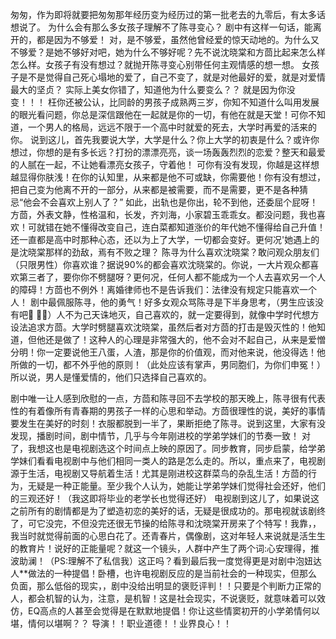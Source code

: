 匆匆，作为即将就要把匆匆那年经历变为经历过的第一批老去的九零后，有太多话想说了。
为什么会有那么多女孩子理解不了陈寻变心？
剧中有这样一句话，能离开的，都是因为不够爱！
对，是不够爱，虽然他曾经爱的惊天动地的。为什么又不够爱？是她不够好对吧，她为什么不够好呢？先不说沈晓棠和方茴比起来怎么样怎么样。女孩子有没有想过？就抛开陈寻变心别带任何主观情感的想一想。
女孩子是不是觉得自己死心塌地的爱了，自己不变了，就是对他最好的爱，就是对爱情最大的坚贞？
实际上美女你错了，知道他为什么要变么？？
就是因为你没变！！！
枉你还被公认，比同龄的男孩子成熟两三岁，你知不知道什么叫用发展的眼光看问题，你总是深信跟他在一起就是你的一切，有他在就是天堂！可你不知道，一个男人的格局，远远不限于一个高中时就爱的死去，大学时再爱的活来的你。
说到这儿，首先我要说大学，大学是什么？你上大学的初衷是什么？或许你想过，你想的是有多长远？打扮的漂漂亮亮，谈一场轰轰烈烈的恋爱？整天和最爱的人腻在一起，不让她看漂亮女孩子，守着他！
可你有没有发现，你越是这样想越显得你肤浅！在你的认知里，从来都是他不可或缺，你需要他！你有没有想过，把自己变为他离不开的一部分，从来都是被需要，而不是需要，更不是各种猜忌“他会不会喜欢上别人了？”
如此，出轨也是你出，轮不到他，还委屈个屁呀！
方茴，外表文静，性格温和，长发，齐刘海，小家碧玉乖乖女。都没问题，我也喜欢！可就错在她不懂得改变自己，连白菜都知道涨价的年代她不懂得给自己升值！还一直都是高中时那种心态，还以为上了大学，一切都会变好。更何况'她遇上的是沈晓棠那样的劲敌，焉有不败之理？
陈寻为什么喜欢沈晓棠？敢问观众朋友们（只限男性）你喜欢谁？据说90%的都会喜欢沈晓棠的。你说，一大片观众都喜欢第三者了，要你你不劈腿呀？更何况，任何人都不能成为一个人去喜欢另一个人的障碍！方茴也不例外！离婚律师也不是告诉我们：法律没有规定只能喜欢一个人！
剧中最佩服陈寻，他的勇气！好多女观众骂陈寻是下半身思考，（男生应该没有吧 ？？）人不为己天诛地灭，自己喜欢的，就一定要得到，就像中学时代想方设法追求方茴。大学时劈腿喜欢沈晓棠，虽然后者对方茴的打击是毁灭性的！他知道，但他还是做了！这种人的心理是非常强大的，他不会对不起自己，从来是爱憎分明！你一定要说他王八蛋，人渣，那是你的价值观，而对他来说，他没得选！他所做的一切，都不外乎他的原则！（此处应该有掌声，男同胞们，为你们申冤！）
所以说，男人是懂爱情的，他们只选择自己喜欢的。

剧中唯一让人感到欣慰的一点，方茴和陈寻回不去学校的那天晚上，陈寻很有代表性的有着像所有青春期的男孩子一样的心思和举动。方茴很理性的说，美好的事情要发生在美好的时刻！衣服都脱到一半了，果断拒绝了陈寻。说到这里，大家有没发现，播剧时间，剧中情节，几乎与今年刚进校的学弟学妹们的节奏一致！
对了，我想这也是电视剧选这个时间点上映的原因了。同步教育，同步启蒙，给学弟学妹们看看电视剧中与他们相同一类人的路是怎么走的。所以，重点来了，电视剧源于生活，电视剧又导航着生活！尤其是刚进校这群菜鸟的杂乱生活！方茴的行为，无疑是一种正能量。至少我个人认为，她能让学弟学妹们觉得社会还好，他们的三观还好！（我这即将毕业的老学长也觉得还好）
电视剧到这儿了，如果说这之前所有的剧情都是为了塑造初恋的美好的话，无疑是很成功的。那电视就该剧终了，可它没完，不但没完还很无节操的给陈寻和沈晓棠开房来了个特写！我靠，，我当时就觉得前面的心思白花了。还青春片，偶像剧，这对年轻人来说就是活生生的教育片！说好的正能量呢？就这一个镜头，人群中产生了两个词:心安理得，推波助澜！（PS:理解不了私信我）这正吗？看到最后我一度觉得更是对剧中泡妞达人**做法的一种提倡！卧槽，也许电视剧反应的是当前社会的一种现实，但那么负面，那么低俗的现实，，剧中没给出明显的褒贬评判！！只要是个判断力正常的人，都会机智的认为，注意，是机智！这是社会现实，不说褒贬，就意味着可以效仿，EQ高点的人甚至会觉得是在默默地提倡！你让这些情窦初开的小学弟情何以堪，情何以堪啊？？
导演！！职业道德！！业界良心！！
